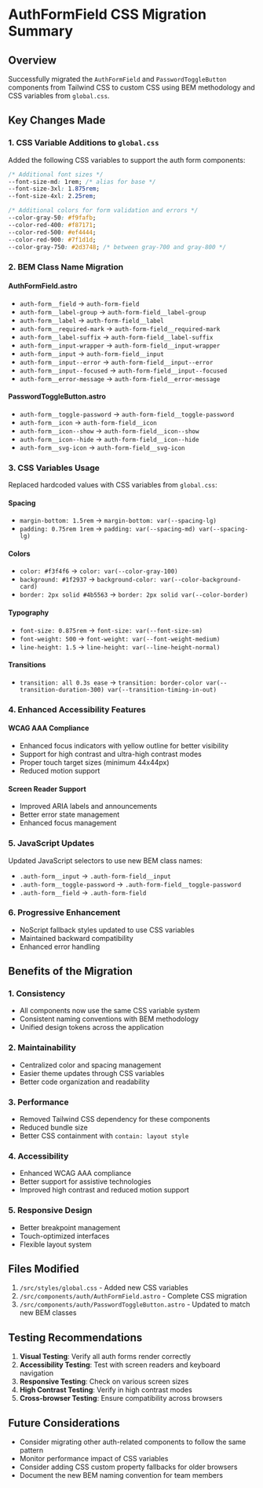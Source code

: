 # AuthFormField CSS Migration Summary

## Overview

Successfully migrated the `AuthFormField` and `PasswordToggleButton` components from Tailwind CSS to
custom CSS using BEM methodology and CSS variables from `global.css`.

## Key Changes Made

### 1. CSS Variable Additions to `global.css`

Added the following CSS variables to support the auth form components:

```css
/* Additional font sizes */
--font-size-md: 1rem; /* alias for base */
--font-size-3xl: 1.875rem;
--font-size-4xl: 2.25rem;

/* Additional colors for form validation and errors */
--color-gray-50: #f9fafb;
--color-red-400: #f87171;
--color-red-500: #ef4444;
--color-red-900: #7f1d1d;
--color-gray-750: #2d3748; /* between gray-700 and gray-800 */
```

### 2. BEM Class Name Migration

#### AuthFormField.astro

- `auth-form__field` → `auth-form-field`
- `auth-form__label-group` → `auth-form-field__label-group`
- `auth-form__label` → `auth-form-field__label`
- `auth-form__required-mark` → `auth-form-field__required-mark`
- `auth-form__label-suffix` → `auth-form-field__label-suffix`
- `auth-form__input-wrapper` → `auth-form-field__input-wrapper`
- `auth-form__input` → `auth-form-field__input`
- `auth-form__input--error` → `auth-form-field__input--error`
- `auth-form__input--focused` → `auth-form-field__input--focused`
- `auth-form__error-message` → `auth-form-field__error-message`

#### PasswordToggleButton.astro

- `auth-form__toggle-password` → `auth-form-field__toggle-password`
- `auth-form__icon` → `auth-form-field__icon`
- `auth-form__icon--show` → `auth-form-field__icon--show`
- `auth-form__icon--hide` → `auth-form-field__icon--hide`
- `auth-form__svg-icon` → `auth-form-field__svg-icon`

### 3. CSS Variables Usage

Replaced hardcoded values with CSS variables from `global.css`:

#### Spacing

- `margin-bottom: 1.5rem` → `margin-bottom: var(--spacing-lg)`
- `padding: 0.75rem 1rem` → `padding: var(--spacing-md) var(--spacing-lg)`

#### Colors

- `color: #f3f4f6` → `color: var(--color-gray-100)`
- `background: #1f2937` → `background-color: var(--color-background-card)`
- `border: 2px solid #4b5563` → `border: 2px solid var(--color-border)`

#### Typography

- `font-size: 0.875rem` → `font-size: var(--font-size-sm)`
- `font-weight: 500` → `font-weight: var(--font-weight-medium)`
- `line-height: 1.5` → `line-height: var(--line-height-normal)`

#### Transitions

- `transition: all 0.3s ease` →
  `transition: border-color var(--transition-duration-300) var(--transition-timing-in-out)`

### 4. Enhanced Accessibility Features

#### WCAG AAA Compliance

- Enhanced focus indicators with yellow outline for better visibility
- Support for high contrast and ultra-high contrast modes
- Proper touch target sizes (minimum 44x44px)
- Reduced motion support

#### Screen Reader Support

- Improved ARIA labels and announcements
- Better error state management
- Enhanced focus management

### 5. JavaScript Updates

Updated JavaScript selectors to use new BEM class names:

- `.auth-form__input` → `.auth-form-field__input`
- `.auth-form__toggle-password` → `.auth-form-field__toggle-password`
- `.auth-form__field` → `.auth-form-field`

### 6. Progressive Enhancement

- NoScript fallback styles updated to use CSS variables
- Maintained backward compatibility
- Enhanced error handling

## Benefits of the Migration

### 1. Consistency

- All components now use the same CSS variable system
- Consistent naming conventions with BEM methodology
- Unified design tokens across the application

### 2. Maintainability

- Centralized color and spacing management
- Easier theme updates through CSS variables
- Better code organization and readability

### 3. Performance

- Removed Tailwind CSS dependency for these components
- Reduced bundle size
- Better CSS containment with `contain: layout style`

### 4. Accessibility

- Enhanced WCAG AAA compliance
- Better support for assistive technologies
- Improved high contrast and reduced motion support

### 5. Responsive Design

- Better breakpoint management
- Touch-optimized interfaces
- Flexible layout system

## Files Modified

1. `/src/styles/global.css` - Added new CSS variables
2. `/src/components/auth/AuthFormField.astro` - Complete CSS migration
3. `/src/components/auth/PasswordToggleButton.astro` - Updated to match new BEM classes

## Testing Recommendations

1. **Visual Testing**: Verify all auth forms render correctly
2. **Accessibility Testing**: Test with screen readers and keyboard navigation
3. **Responsive Testing**: Check on various screen sizes
4. **High Contrast Testing**: Verify in high contrast modes
5. **Cross-browser Testing**: Ensure compatibility across browsers

## Future Considerations

- Consider migrating other auth-related components to follow the same pattern
- Monitor performance impact of CSS variables
- Consider adding CSS custom property fallbacks for older browsers
- Document the new BEM naming convention for team members
